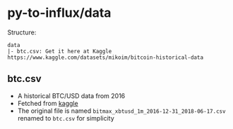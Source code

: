 # py-to-influx/data

Structure:
```
data
|- btc.csv: Get it here at Kaggle https://www.kaggle.com/datasets/mikoim/bitcoin-historical-data

```

## btc.csv

- A historical BTC/USD data from 2016
- Fetched from [kaggle](https://www.kaggle.com/datasets/mikoim/bitcoin-historical-data)
- The original file is named `bitmax_xbtusd_1m_2016-12-31_2018-06-17.csv`
renamed to `btc.csv` for simplicity


